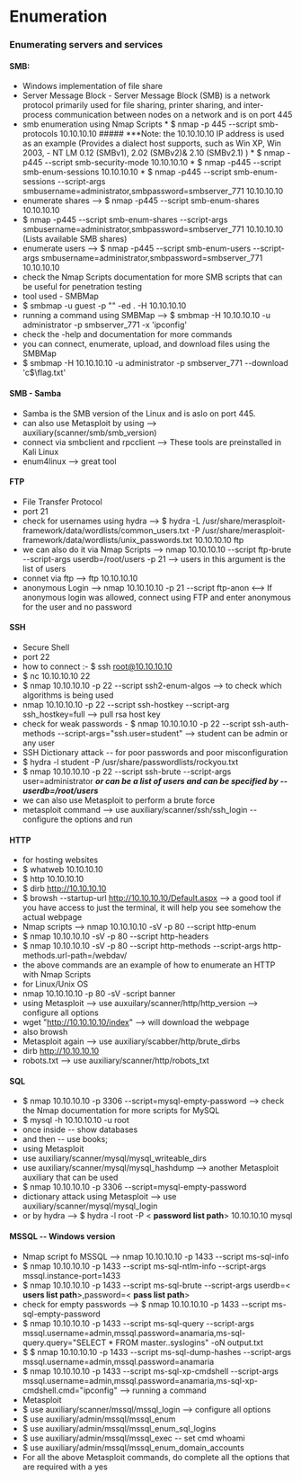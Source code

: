 # Enumeration
### Enumerating servers and services

#### SMB:
 - Windows implementation of file share
 - Server Message Block - Server Message Block (SMB) is a network protocol primarily used for file sharing, printer sharing, and inter-process communication between nodes on a network and is on port 445
 - smb enumeration using Nmap Scripts
         * $ nmap -p 445 --script smb-protocols 10.10.10.10  ##### ***Note: the 10.10.10.10 IP address is used as an example (Provides a dialect host supports, such as Win XP, Win 2003, - NT LM 0.12 (SMBv1), 2.02 (SMBv2)&  2.10 (SMBv2.1) )
         * $ nmap -p445 --script smb-security-mode 10.10.10.10
         * $ nmap -p445 --script smb-enum-sessions 10.10.10.10
         * $ nmap -p445 --script smb-enum-sessions --script-args smbusername=administrator,smbpassword=smbserver_771 10.10.10.10
 - enumerate shares --> $ nmap -p445 --script smb-enum-shares 10.10.10.10
 - $ nmap -p445 --script smb-enum-shares --script-args smbusername=administrator,smbpassword=smbserver_771 10.10.10.10 (Lists available SMB shares)
 - enumerate users  --> $ nmap -p445 --script smb-enum-users --script-args smbusername=administrator,smbpassword=smbserver_771 10.10.10.10 
 - check the Nmap Scripts documentation for more SMB scripts that can be useful for penetration testing
 - tool used - SMBMap
 - $ smbmap -u guest -p "" -ed . -H 10.10.10.10
 - running a command using SMBMap --> $ smbmap -H 10.10.10.10 -u administrator -p smbserver_771 -x 'ipconfig'
 - check the -help and documentation for more commands  
 - you can connect, enumerate, upload, and download files using the SMBMap 
 - $ smbmap -H 10.10.10.10 -u administrator -p smbserver_771 --download 'c$\flag.txt'

#### SMB - Samba
- Samba is the SMB version of the Linux and is aslo on port 445.
- can also use Metasploit  by using --> auxiliary(scanner/smb/smb_version)
- connect via smbclient and rpcclient --> These tools are preinstalled in Kali Linux
- enum4linux  --> great tool

#### FTP
- File Transfer Protocol
- port 21
- check for usernames using hydra --> $ hydra -L /usr/share/merasploit-framework/data/wordlists/common_users.txt -P /usr/share/merasploit-framework/data/wordlists/unix_passwords.txt 10.10.10.10 ftp
- we can also do it via Nmap Scripts --> nmap 10.10.10.10 --script ftp-brute --script-args userdb=/root/users -p 21  --> users in this argument is the list of users 
- connet via ftp  --> ftp 10.10.10.10
- anonymous Login --> nmap 10.10.10.10 -p 21 --script ftp-anon <--> If anonymous login was allowed, connect using FTP and enter anonymous for the user and no password

#### SSH
- Secure Shell
- port 22
- how to connect :- $ ssh root@10.10.10.10
- $ nc 10.10.10.10 22
- $ nmap 10.10.10.10 -p 22 --script ssh2-enum-algos  --> to check which algorithms is being used
- nmap 10.10.10.10 -p 22 --script ssh-hostkey --script-arg ssh_hostkey=full --> pull rsa host key
- check for weak passwords - $ nmap 10.10.10.10 -p 22 --script ssh-auth-methods --script-args="ssh.user=student" --> student can be admin or any user
- SSH Dictionary attack -- for poor passwords and poor misconfiguration
- $ hydra -l student -P /usr/share/passwordlists/rockyou.txt 
- $ nmap 10.10.10.10 -p 22 --script ssh-brute --script-args user=administrator ***or can be a list of users and can be specified by -- userdb=/root/users***
- we can also use Metasploit to perform a brute force 
- metasploit command --> use auxiliary/scanner/ssh/ssh_login -- configure the options and run

#### HTTP
- for hosting websites
- $ whatweb 10.10.10.10
- $ http 10.10.10.10
- $ dirb http://10.10.10.10
- $ browsh --startup-url http://10.10.10.10/Default.aspx  --> a good tool if you have access to just the terminal, it will help you see somehow the actual webpage
- Nmap scripts --> nmap 10.10.10.10 -sV -p 80 --script http-enum 
- $ nmap 10.10.10.10 -sV -p 80 --script http-headers
- $ nmap 10.10.10.10 -sV -p 80 --script http-methods --script-args http-methods.url-path=/webdav/
- the above commands are an example of how to enumerate an HTTP with Nmap Scripts 
- for Linux/Unix OS
- nmap 10.10.10.10 -p 80 -sV -script banner
- using Metasploit --> use auxuilary/scanner/http/http_version --> configure all options
- wget "http://10.10.10.10/index"  --> will download the webpage
- also browsh 
- Metasploit again --> use auxiliary/scabber/http/brute_dirbs 
- dirb http://10.10.10.10 <passwordlist path>
- robots.txt --> use auxiliary/scanner/http/robots_txt

#### SQL
- $ nmap 10.10.10.10 -p 3306 --script=mysql-empty-password --> check the Nmap documentation for more scripts for MySQL
- $ mysql -h 10.10.10.10 -u root 
- once inside -- show databases 
- and then -- use books; 
- using Metasploit 
- use auxiliary/scanner/mysql/mysql_writeable_dirs
- use auxiliary/scanner/mysql/mysql_hashdump  --> another Metasploit auxiliary that can be used
- $ nmap 10.10.10.10 -p 3306 --script=mysql-empty-password
- dictionary attack using Metasploit --> use auxiliary/scanner/mysql/mysql_login
- or by hydra --> $ hydra -l root -P < **password list path**> 10.10.10.10 mysql

#### MSSQL -- Windows version
- Nmap script fo MSSQL --> nmap 10.10.10.10 -p 1433 --script ms-sql-info 
- $ nmap 10.10.10.10 -p 1433 --script ms-sql-ntlm-info --script-args mssql.instance-port=1433
- $ nmap 10.10.10.10 -p 1433 --script ms-sql-brute --script-args userdb=< **users list path**>,password=< **pass list path**>
- check for empty passwords --> $ nmap 10.10.10.10 -p 1433 --script ms-sql-empty-password
-  $ nmap 10.10.10.10 -p 1433 --script ms-sql-query --script-args mssql.username=admin,mssql.password=anamaria,ms-sql-query.query="SELECT * FROM master..syslogins" -oN output.txt
- $ $ nmap 10.10.10.10 -p 1433 --script ms-sql-dump-hashes --script-args mssql.username=admin,mssql.password=anamaria
- $ nmap 10.10.10.10 -p 1433 --script ms-sql-xp-cmdshell --script-args mssql.username=admin,mssql.password=anamaria,ms-sql-xp-cmdshell.cmd="ipconfig" --> running a command 
- Metasploit 
- $ use auxiliary/scanner/mssql/mssql_login  --> configure all options
- $ use auxiliary/admin/mssql/mssql_enum 
- $ use auxiliary/admin/mssql/mssql_enum_sql_logins
- $ use auxiliary/admin/mssql/mssql_exec -- set cmd whoami
- $ use auxiliary/admin/mssql/mssql_enum_domain_accounts
- For all the above Metasploit commands, do complete all the options that are required with a yes
